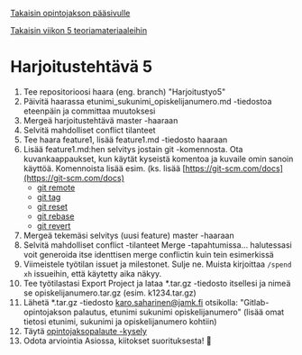 [Takaisin opintojakson pääsivulle](README.md)

[Takaisin viikon 5 teoriamateriaaleihin](src/vko/vko05.md)

# Harjoitustehtävä 5

1. Tee repositorioosi haara (eng. branch) "Harjoitustyo5"
2. Päivitä haarassa etunimi_sukunimi_opiskelijanumero.md -tiedostoa eteenpäin ja committaa muutoksesi
3. Mergeä harjoitustehtävä master -haaraan
4. Selvitä mahdolliset conflict tilanteet
5. Tee haara feature1, lisää feature1.md -tiedosto haaraan
6. Lisää feature1.md:hen selvitys jostain git -komennosta. Ota kuvankaappaukset, kun käytät kyseistä komentoa ja kuvaile omin sanoin käyttöä. Komennoista lisää esim. (ks. lisää [https://git-scm.com/docs](https://git-scm.com/docs)
   - [git remote](https://git-scm.com/docs/git-remote)
   - [git tag](https://git-scm.com/docs/git-tag)
   - [git reset](https://git-scm.com/docs/git-reset)
   - [git rebase](https://git-scm.com/docs/git-rebase)
   - [git revert](https://git-scm.com/docs/git-revert)
7. Mergeä tekemäsi selvitys (uusi feature) master -haaraan
8. Selvitä mahdolliset conflict -tilanteet Merge -tapahtumissa... halutessasi voit generoida itse identtisen merge conflictin kuin tein esimerkissä
9. Viimeistele työtilan issuet ja milestonet. Sulje ne. Muista kirjoittaa `/spend xh` issueihin, että käytetty aika näkyy.
10. Tee työtilastasi Export Project ja lataa *.tar.gz -tiedosto itsellesi ja nimeä se opiskelijanumero.tar.gz (esim. k1234.tar.gz)
11. Lähetä *.tar.gz -tiedosto karo.saharinen@jamk.fi otsikolla: "Gitlab-opintojakson palautus, etunimi sukunimi opiskelijanumero" (lisää omat tietosi etunimi, sukunimi ja opiskelijanumero kohtiin)
12. Täytä [opintojaksopalaute -kysely](https://link.webropolsurveys.com/S/52BD46ED39D646B9)
13. Odota arviointia Asiossa, kiitokset suorituksesta! :tada:
